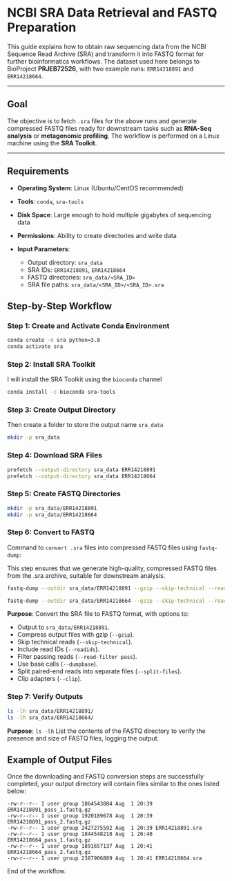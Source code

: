 # NCBI SRA Data Retrieval and FASTQ Preparation

This guide explains how to obtain raw sequencing data from the NCBI Sequence Read Archive (SRA) and transform it into FASTQ format for further bioinformatics workflows. The dataset used here belongs to BioProject **PRJEB72526**, with two example runs: `ERR14218891` and `ERR14218664`.

---

## Goal
The objective is to fetch `.sra` files for the above runs and generate compressed FASTQ files ready for downstream tasks such as **RNA-Seq analysis** or **metagenomic profiling**. The workflow is performed on a Linux machine using the **SRA Toolkit**.

---

## Requirements
- **Operating System**: Linux (Ubuntu/CentOS recommended)  
- **Tools**: `conda`, `sra-tools`  
- **Disk Space**: Large enough to hold multiple gigabytes of sequencing data  
- **Permissions**: Ability to create directories and write data  


- **Input Parameters**:
  - Output directory: `sra_data`
  - SRA IDs: `ERR14218891`, `ERR14218664`
  - FASTQ directories: `sra_data/<SRA_ID>`
  - SRA file paths: `sra_data/<SRA_ID>/<SRA_ID>.sra`

## Step-by-Step Workflow

### Step 1: Create and Activate Conda Environment

```bash
conda create -n sra python=3.8
conda activate sra
```

### Step 2: Install SRA Toolkit

I will install the SRA Toolkit using the `bioconda` channel

```bash
conda install -c bioconda sra-tools
```

### Step 3: Create Output Directory

Then create a folder to store the output name `sra_data`
```bash
mkdir -p sra_data
```

### Step 4: Download SRA Files

```bash
prefetch --output-directory sra_data ERR14218891
prefetch --output-directory sra_data ERR14218664
```

### Step 5: Create FASTQ Directories

```bash
mkdir -p sra_data/ERR14218891
mkdir -p sra_data/ERR14218664
```

### Step 6: Convert to FASTQ
 Command to `convert .sra` files into compressed FASTQ files using `fastq-dump`:

This step ensures that we generate high-quality, compressed FASTQ files from the .sra archive, suitable for downstream analysis.

```bash
fastq-dump --outdir sra_data/ERR14218891 --gzip --skip-technical --readids --read-filter pass --dumpbase --split-files --clip sra_data/ERR14218891/ERR14218891.sra

fastq-dump --outdir sra_data/ERR14218664 --gzip --skip-technical --readids --read-filter pass --dumpbase --split-files --clip sra_data/ERR14218664/ERR14218664.sra

```
**Purpose**: Convert the SRA file to FASTQ format, with options to:
- Output to `sra_data/ERR14218891`.
- Compress output files with gzip (`--gzip`).
- Skip technical reads (`--skip-technical`).
- Include read IDs (`--readids`).
- Filter passing reads (`--read-filter pass`).
- Use base calls (`--dumpbase`).
- Split paired-end reads into separate files (`--split-files`).
- Clip adapters (`--clip`).

### Step 7: Verify Outputs

```bash
ls -lh sra_data/ERR14218891/
ls -lh sra_data/ERR14218664/
```
**Purpose**: `ls -lh` List the contents of the FASTQ directory to verify the presence and size of FASTQ files, logging the output.

## Example of Output Files

Once the downloading and FASTQ conversion steps are successfully completed, your output directory will contain files similar to the ones listed below:

```
-rw-r--r-- 1 user group 1864543084 Aug  1 20:39 ERR14218891_pass_1.fastq.gz  
-rw-r--r-- 1 user group 1920189678 Aug  1 20:39 ERR14218891_pass_2.fastq.gz  
-rw-r--r-- 1 user group 2427275592 Aug  1 20:39 ERR14218891.sra  
-rw-r--r-- 1 user group 1844548218 Aug  1 20:40 ERR14218664_pass_1.fastq.gz  
-rw-r--r-- 1 user group 1891657137 Aug  1 20:41 ERR14218664_pass_2.fastq.gz  
-rw-r--r-- 1 user group 2387906889 Aug  1 20:41 ERR14218664.sra  

```

End of the workflow.

